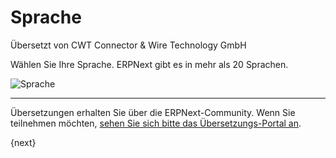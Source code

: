 # Sprache

<span class="text-muted contributed-by">Übersetzt von CWT Connector & Wire Technology GmbH</span> 

Wählen Sie Ihre Sprache. ERPNext gibt es in mehr als 20 Sprachen.

<img alt="Sprache" class="screenshot" src="{{docs_base_url}}/assets/img/setup-wizard/step-1.png">

---

Übersetzungen erhalten Sie über die ERPNext-Community. Wenn Sie teilnehmen möchten, [sehen Sie sich bitte das Übersetzungs-Portal an](https://translate.erpnext.com).

{next}
